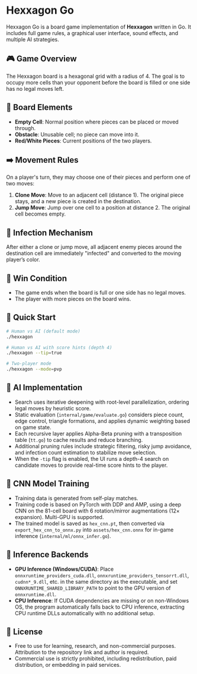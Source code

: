 # Hexxagon Go

Hexxagon Go is a board game implementation of **Hexxagon** written in Go. It includes full game rules, a graphical user interface, sound effects, and multiple AI strategies.

## 🎮 Game Overview

The Hexxagon board is a hexagonal grid with a radius of 4. The goal is to occupy more cells than your opponent before the board is filled or one side has no legal moves left.

## 🧩 Board Elements

* **Empty Cell**: Normal position where pieces can be placed or moved through.
* **Obstacle**: Unusable cell; no piece can move into it.
* **Red/White Pieces**: Current positions of the two players.

## ➡️ Movement Rules

On a player's turn, they may choose one of their pieces and perform one of two moves:

1. **Clone Move**: Move to an adjacent cell (distance 1). The original piece stays, and a new piece is created in the destination.
2. **Jump Move**: Jump over one cell to a position at distance 2. The original cell becomes empty.

## 🔄 Infection Mechanism

After either a clone or jump move, all adjacent enemy pieces around the destination cell are immediately "infected" and converted to the moving player’s color.

## 🏁 Win Condition

* The game ends when the board is full or one side has no legal moves.
* The player with more pieces on the board wins.

## 🚀 Quick Start

```bash
# Human vs AI (default mode)
./hexxagon

# Human vs AI with score hints (depth 4)
./hexxagon --tip=true

# Two-player mode
./hexxagon --mode=pvp
```

## 🤖 AI Implementation

* Search uses iterative deepening with root-level parallelization, ordering legal moves by heuristic score.
* Static evaluation (`internal/game/evaluate.go`) considers piece count, edge control, triangle formations, and applies dynamic weighting based on game state.
* Each recursive layer applies Alpha-Beta pruning with a transposition table (`tt.go`) to cache results and reduce branching.
* Additional pruning rules include strategic filtering, risky jump avoidance, and infection count estimation to stabilize move selection.
* When the `-tip` flag is enabled, the UI runs a depth-4 search on candidate moves to provide real-time score hints to the player.

## 🧠 CNN Model Training

* Training data is generated from self-play matches.
* Training code is based on PyTorch with DDP and AMP, using a deep CNN on the 81-cell board with 6 rotation/mirror augmentations (12× expansion). Multi-GPU is supported.
* The trained model is saved as `hex_cnn.pt`, then converted via `export_hex_cnn_to_onnx.py` into `assets/hex_cnn.onnx` for in-game inference (`internal/ml/onnx_infer.go`).

## 🧮 Inference Backends

* **GPU Inference (Windows/CUDA)**: Place `onnxruntime_providers_cuda.dll`, `onnxruntime_providers_tensorrt.dll`, `cudnn*_9.dll`, etc. in the same directory as the executable, and set `ONNXRUNTIME_SHARED_LIBRARY_PATH` to point to the GPU version of `onnxruntime.dll`.
* **CPU Inference**: If CUDA dependencies are missing or on non-Windows OS, the program automatically falls back to CPU inference, extracting CPU runtime DLLs automatically with no additional setup.

## 📜 License

* Free to use for learning, research, and non-commercial purposes. Attribution to the repository link and author is required.
* Commercial use is strictly prohibited, including redistribution, paid distribution, or embedding in paid services.
